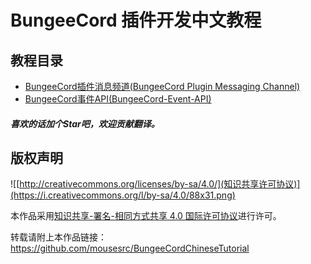 # BungeeCord 插件开发中文教程
## 教程目录
- [BungeeCord插件消息频道(BungeeCord Plugin Messaging Channel)](https://github.com/mousesrc/BungeeCordChineseTutorial/wiki/BungeeCord%E6%8F%92%E4%BB%B6%E6%B6%88%E6%81%AF%E9%A2%91%E9%81%93(BungeeCord-Plugin-Messaging-Channel))     
- [BungeeCord事件API(BungeeCord-Event-API)](https://github.com/mousesrc/BungeeCordChineseTutorial/wiki/BungeeCord-%E4%BA%8B%E4%BB%B6-API(BungeeCord-Event-API))
##### 喜欢的话加个Star吧，欢迎贡献翻译。
## 版权声明

![[http://creativecommons.org/licenses/by-sa/4.0/](知识共享许可协议)](https://i.creativecommons.org/l/by-sa/4.0/88x31.png)

本作品采用[知识共享-署名-相同方式共享 4.0 国际许可协议](http://creativecommons.org/licenses/by-sa/4.0/)进行许可。

转载请附上本作品链接： https://github.com/mousesrc/BungeeCordChineseTutorial
